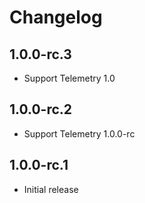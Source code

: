 # Changelog

## 1.0.0-rc.3

* Support Telemetry 1.0

## 1.0.0-rc.2

* Support Telemetry 1.0.0-rc

## 1.0.0-rc.1

* Initial release
